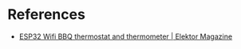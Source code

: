 # References

* [ESP32 Wifi BBQ thermostat and thermometer | Elektor Magazine](https://www.elektormagazine.nl/labs/esp32-wifi-bbq-thermostat-and-thermometer)
